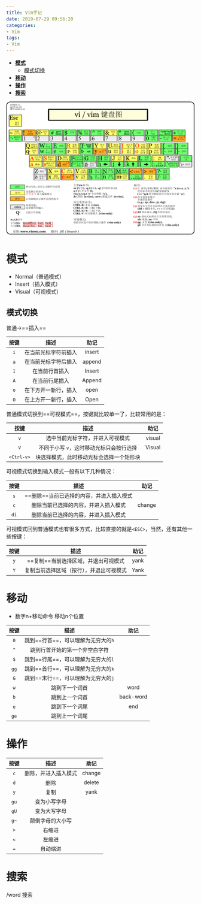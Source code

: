 ```yaml
---
title: Vim手记
date: 2019-07-29 09:56:20
categories:
- Vim
tags:
- Vim
---
```

- [**模式**](#%e6%a8%a1%e5%bc%8f)
  - [模式切换](#%e6%a8%a1%e5%bc%8f%e5%88%87%e6%8d%a2)
- [**移动**](#%e7%a7%bb%e5%8a%a8)
- [**操作**](#%e6%93%8d%e4%bd%9c)
- [**搜索**](#%e6%90%9c%e7%b4%a2)

![vim 键盘图](Vim手记/2019-07-29-10-07-31.png)

# **模式**

- Normal（普通模式）
- Insert（插入模式）
- Visual（可视模式）



## 模式切换

普通→==插入==

| 按键  |         描述         |  助记  |
| :---: | :------------------: | :----: |
|  `i`  | 在当前光标字符前插入 | insert |
|  `a`  | 在当前光标字符后插入 | append |
|  `I`  |    在当前行首插入    | Insert |
|  `A`  |    在当前行尾插入    | Append |
|  `o`  | 在下方开一新行，插入 |  open  |
|  `O`  | 在上方开一新行，插入 |  Open  |

普通模式切换到==可视模式==，按键就比较单一了，比较常用的是：

|    按键    |                   描述                   |  助记  |
| :--------: | :--------------------------------------: | :----: |
|    `v`     |     选中当前光标字符，并进入可视模式     | visual |
|    `V`     | 不同于小写 `v`，这时移动光标只会按行选择 | Visual |
| `<Ctrl-v>` | 块选择模式，此时移动光标会选择一个矩形块 |        |

可视模式切换到输入模式一般有以下几种情况：

| 按键  |                   描述                   |  助记  |
| :---: | :--------------------------------------: | :----: |
|  `s`  | ==删除==当前已选择的内容，并进入插入模式 |        |
|  `c`  |   删除当前已选择的内容，并进入插入模式   | change |
| `di`  |   删除当前已选择的内容，并进入插入模式   |        |

可视模式回到普通模式也有很多方式，比较直接的就是`<ESC>`，当然，还有其他一些按键：

| 按键  |                   描述                   | 助记  |
| :---: | :--------------------------------------: | :---: |
|  `y`  |   ==复制==当前选择区域，并退出可视模式   | yank  |
|  `Y`  | 复制当前选择区域（按行），并退出可视模式 | Yank  |



# **移动**

- 数字n+移动命令     移动n个位置



| 按键  |                描述                 |   助记    |
| :---: | :---------------------------------: | :-------: |
|  `0`  | 跳到==行首==，可以理解为无穷大的`h` |           |
|  `^`  |   跳到行首开始的第一个非空白字符    |           |
|  `$`  | 跳到==行尾==，可以理解为无穷大的`l` |           |
| `gg`  | 跳到==首行==，可以理解为无穷大的`k` |           |
|  `G`  | 跳到==末行==，可以理解为无穷大的`j` |           |
|  `w`  |           跳到下一个词首            |   word    |
|  `b`  |           跳到上一个词首            | back-word |
|  `e`  |           跳到下一个词尾            |    end    |
| `ge`  |           跳到上一个词尾            |           |



# **操作**

| 按键  |         描述         |  助记  |
| :---: | :------------------: | :----: |
|  `c`  | 删除，并进入插入模式 | change |
|  `d`  |         删除         | delete |
|  `y`  |         复制         |  yank  |
| `gu`  |     变为小写字母     |        |
| `gU`  |     变为大写字母     |        |
| `g~`  |   颠倒字母的大小写   |        |
|  `>`  |        右缩进        |        |
|  `<`  |        左缩进        |        |
|  `=`  |       自动缩进       |        |

# **搜索**
/word   搜索
